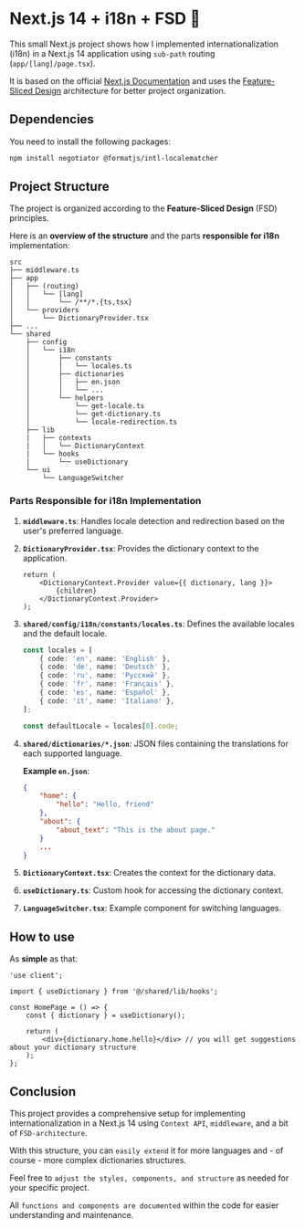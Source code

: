 # Next.js 14 + i18n + FSD 🍰

This small Next.js project shows how I implemented internationalization (i18n) in a Next.js 14 application using `sub-path` routing (`app/[lang]/page.tsx`).

It is based on the official [Next.js Documentation](https://nextjs.org/docs/app/building-your-application/routing/internationalization) and uses the [Feature-Sliced Design](https://feature-sliced.design/) architecture for better project organization.

## Dependencies

You need to install the following packages:

```bash
npm install negotiator @formatjs/intl-localematcher
```

## Project Structure

The project is organized according to the **Feature-Sliced Design** (FSD) principles.

Here is an **overview of the structure** and the parts **responsible for i18n** implementation:

```
src
├── middleware.ts
├── app
│   ├── (routing)
│   │   └── [lang]
│   │       └── /**/*.{ts,tsx}
│   └── providers
│       └── DictionaryProvider.tsx
├── ...
└── shared
    ├── config
    │   └── i18n
    │       ├── constants
    │       │   └── locales.ts
    │       ├── dictionaries
    │       │   ├── en.json
    │       │   └── ...
    │       └── helpers
	│           └── get-locale.ts
	│           └── get-dictionary.ts
	│           └── locale-redirection.ts
    ├── lib
    |   ├── contexts
    |   │   └── DictionaryContext
    |   └── hooks
    |       └── useDictionary
    └── ui
        └── LanguageSwitcher
```

### Parts Responsible for i18n Implementation

1. **`middleware.ts`**:
   Handles locale detection and redirection based on the user's preferred language.

2. **`DictionaryProvider.tsx`**:
   Provides the dictionary context to the application.

    ```tsx
    return (
    	<DictionaryContext.Provider value={{ dictionary, lang }}>
    		{children}
    	</DictionaryContext.Provider>
    );
    ```

3. **`shared/config/i18n/constants/locales.ts`**:
   Defines the available locales and the default locale.

    ```typescript
    const locales = [
    	{ code: 'en', name: 'English' },
    	{ code: 'de', name: 'Deutsch' },
    	{ code: 'ru', name: 'Русский' },
    	{ code: 'fr', name: 'Français' },
    	{ code: 'es', name: 'Español' },
    	{ code: 'it', name: 'Italiano' },
    ];

    const defaultLocale = locales[0].code;
    ```

4. **`shared/dictionaries/*.json`**:
   JSON files containing the translations for each supported language.

    **Example `en.json`**:

    ```json
    {
    	"home": {
    		"hello": "Hello, friend"
    	},
    	"about": {
    		"about_text": "This is the about page."
    	}
    	...
    }
    ```

5. **`DictionaryContext.tsx`**:
   Creates the context for the dictionary data.

6. **`useDictionary.ts`**:
   Custom hook for accessing the dictionary context.

7. **`LanguageSwitcher.tsx`**:
   Example component for switching languages.

## How to use

As **simple** as that:

```tsx
'use client';

import { useDictionary } from '@/shared/lib/hooks';

const HomePage = () => {
	const { dictionary } = useDictionary();

	return (
		<div>{dictionary.home.hello}</div> // you will get suggestions about your dictionary structure
	);
};
```

## Conclusion

This project provides a comprehensive setup for implementing internationalization in a Next.js 14 using `Context API`, `middleware`, and a bit of `FSD-architecture`.

With this structure, you can `easily extend` it for more languages and - of course - more complex dictionaries structures.

Feel free to `adjust the styles, components, and structure` as needed for your specific project.

All `functions and components are documented` within the code for easier understanding and maintenance.
